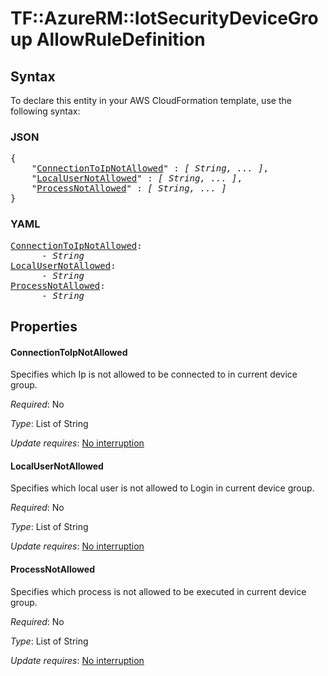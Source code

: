 # TF::AzureRM::IotSecurityDeviceGroup AllowRuleDefinition

## Syntax

To declare this entity in your AWS CloudFormation template, use the following syntax:

### JSON

<pre>
{
    "<a href="#connectiontoipnotallowed" title="ConnectionToIpNotAllowed">ConnectionToIpNotAllowed</a>" : <i>[ String, ... ]</i>,
    "<a href="#localusernotallowed" title="LocalUserNotAllowed">LocalUserNotAllowed</a>" : <i>[ String, ... ]</i>,
    "<a href="#processnotallowed" title="ProcessNotAllowed">ProcessNotAllowed</a>" : <i>[ String, ... ]</i>
}
</pre>

### YAML

<pre>
<a href="#connectiontoipnotallowed" title="ConnectionToIpNotAllowed">ConnectionToIpNotAllowed</a>: <i>
      - String</i>
<a href="#localusernotallowed" title="LocalUserNotAllowed">LocalUserNotAllowed</a>: <i>
      - String</i>
<a href="#processnotallowed" title="ProcessNotAllowed">ProcessNotAllowed</a>: <i>
      - String</i>
</pre>

## Properties

#### ConnectionToIpNotAllowed

Specifies which Ip is not allowed to be connected to in current device group.

_Required_: No

_Type_: List of String

_Update requires_: [No interruption](https://docs.aws.amazon.com/AWSCloudFormation/latest/UserGuide/using-cfn-updating-stacks-update-behaviors.html#update-no-interrupt)

#### LocalUserNotAllowed

Specifies which local user is not allowed to Login in current device group.

_Required_: No

_Type_: List of String

_Update requires_: [No interruption](https://docs.aws.amazon.com/AWSCloudFormation/latest/UserGuide/using-cfn-updating-stacks-update-behaviors.html#update-no-interrupt)

#### ProcessNotAllowed

Specifies which process is not allowed to be executed in current device group.

_Required_: No

_Type_: List of String

_Update requires_: [No interruption](https://docs.aws.amazon.com/AWSCloudFormation/latest/UserGuide/using-cfn-updating-stacks-update-behaviors.html#update-no-interrupt)

